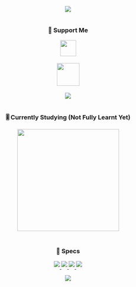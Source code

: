 <!--

Oh hey there! You can come on Discord if you want to talk (@justleska) 😁.

-->


<div align="center">

<a href="https://guns.lol/leska" target="_blank">
<img src="https://lanyard.cnrad.dev/api/861527653986992158?bg=162235"/>
</a>
</div> 

#

<div align="center">

  <h3>💖 Support Me</h3>

<p align="center">
  <a href="https://ko-fi.com/P5P86J5OI" target="_blank">
    <img src="https://ko-fi.com/img/githubbutton_sm.svg" height="43" style="margin-bottom: 5px;"/>
  </a>
</p>
</div>

<p align="center">
  <a href="https://www.paypal.me/justleska" target="_blank">
    <img src="https://github.com/andreostrovsky/donate-with-paypal/raw/master/blue.svg" height="61" style="margin-bottom: 5px;"/>
  </a>
</p>
</div>

<p align="center"> <a href="https://www.buymeacoffee.com/leska"><img src="https://img.buymeacoffee.com/button-api/?text=Support me on BuyMeACoffe&emoji=☕&slug=leska&button_colour=FFDD00&font_colour=000000&font_family=Lato&outline_colour=000000&coffee_colour=ffffff" /> </p></a>

#

<div align="center">
  <h3>🎚️ Currently Studying (Not Fully Learnt Yet)</h3>
</div>

<div align="center">
<a href="https://github.com/JustLeska" target="_blank">
  <img src="https://github-widgetbox.vercel.app/api/skills?languages=lua,yaml,markdown,python,html&theme=nautilus&includeNames=false" style="margin-bottom: 5px; width="275"; height="275";"/>
</a>
</div>

<!--

⚠️ Still learning most of these languages!

-->
#

<div align="center">
  <h3>👻 Specs</h3>

<p align="center">
  <a href="https://www.nvidia.com" target="_blank">
    <img src="https://img.shields.io/badge/NVIDIA-RTX_2060_SUPER-76B900?style=for-the-badge&logo=nvidia&logoColor=white" style="margin-bottom: 5px;"/>
  </a>
  <a href="https://www.microsoft.com/en-us/software-download/windows11" target="_blank">
    <img src="https://img.shields.io/badge/Windows-0078D6?style=for-the-badge&logo=windows&logoColor=white" style="margin-bottom: 5px;"/>
  </a>
  <a href="https://fedoraproject.org/fr/" target="_blank">
    <img src="https://img.shields.io/badge/Fedora-294172?style=for-the-badge&logo=fedora&logoColor=white" style="margin-bottom: 5px;"/>
  </a>
 <a href="https://www.amd.com/en.html" target="_blank">
    <img src="https://img.shields.io/badge/AMD-Ryzen_5_3600_MPK-ED1C24?style=for-the-badge&logo=amd&logoColor=white" style="margin-bottom: 5px;"/>
  </a>
</p>
</div>

<div align="center">
<a href="https://github.com/JustLeska" target="_blank">
    <img src="https://komarev.com/ghpvc/?username=justleska" style="margin-bottom: 5px;"/>
</a>
</div>

<!--
**JustLeska/JustLeska** is a ✨ _special_ ✨ repository because its `README.md` (this file) appears on your GitHub profile.

Here are some ideas to get you started:

- 🔭 I’m currently working on Nothing
- 🌱 I’m currently learning Nothing
- 👯 I’m looking to collaborate on Nothing
- 🤔 I’m looking for help with Nothing
- 💬 Ask me about Nothing
- 📫 How to reach me: justleska (Discord)
- 😄 Pronouns: he/him
- ⚡ Fun fact: idk
-->
